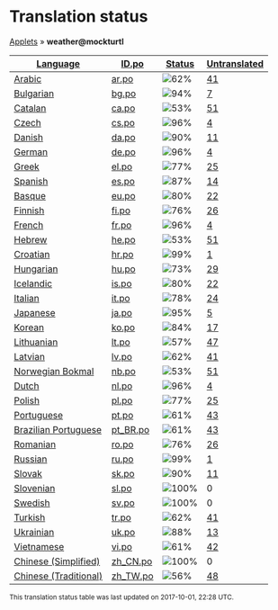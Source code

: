 <h1>Translation status</h1>
<p>
  <a href="../tables/README.md">Applets</a> &#187; <b>weather@mockturtl</b>
</p>

<table>
  <thead>
    <tr>
      <th>
        <a href="#" id="language">Language</a>
      </th>
      <th>
        <a href="#" id="idpo">ID.po</a>
      </th>
      <th>
        <a href="#" id="status">Status</a>
      </th>
      <th>
        <a href="#" id="untranslated">Untranslated</a>
      </th>
    </tr>
  </thead>
  <tbody>
    <tr>
      <td class="language" data-value="Arabic">
        <a href="../tables/ar.md">Arabic</a>
      </td>
      <td class="idpo" data-value="ar">
        <a href="../po/weather@mockturtl/ar.po">ar.po</a>
      </td>
      <td class="status" data-value="62">
        <img src="http://progressed.io/bar/62" alt="62%" />
      </td>
      <td class="untranslated" data-value="41">
        <a href="../po/weather@mockturtl/_ar.po">41</a>
      </td>
    </tr>
    <tr>
      <td class="language" data-value="Bulgarian">
        <a href="../tables/bg.md">Bulgarian</a>
      </td>
      <td class="idpo" data-value="bg">
        <a href="../po/weather@mockturtl/bg.po">bg.po</a>
      </td>
      <td class="status" data-value="94">
        <img src="http://progressed.io/bar/94" alt="94%" />
      </td>
      <td class="untranslated" data-value="7">
        <a href="../po/weather@mockturtl/_bg.po">7</a>
      </td>
    </tr>
    <tr>
      <td class="language" data-value="Catalan">
        <a href="../tables/ca.md">Catalan</a>
      </td>
      <td class="idpo" data-value="ca">
        <a href="../po/weather@mockturtl/ca.po">ca.po</a>
      </td>
      <td class="status" data-value="53">
        <img src="http://progressed.io/bar/53" alt="53%" />
      </td>
      <td class="untranslated" data-value="51">
        <a href="../po/weather@mockturtl/_ca.po">51</a>
      </td>
    </tr>
    <tr>
      <td class="language" data-value="Czech">
        <a href="../tables/cs.md">Czech</a>
      </td>
      <td class="idpo" data-value="cs">
        <a href="../po/weather@mockturtl/cs.po">cs.po</a>
      </td>
      <td class="status" data-value="96">
        <img src="http://progressed.io/bar/96" alt="96%" />
      </td>
      <td class="untranslated" data-value="4">
        <a href="../po/weather@mockturtl/_cs.po">4</a>
      </td>
    </tr>
    <tr>
      <td class="language" data-value="Danish">
        <a href="../tables/da.md">Danish</a>
      </td>
      <td class="idpo" data-value="da">
        <a href="../po/weather@mockturtl/da.po">da.po</a>
      </td>
      <td class="status" data-value="90">
        <img src="http://progressed.io/bar/90" alt="90%" />
      </td>
      <td class="untranslated" data-value="11">
        <a href="../po/weather@mockturtl/_da.po">11</a>
      </td>
    </tr>
    <tr>
      <td class="language" data-value="German">
        <a href="../tables/de.md">German</a>
      </td>
      <td class="idpo" data-value="de">
        <a href="../po/weather@mockturtl/de.po">de.po</a>
      </td>
      <td class="status" data-value="96">
        <img src="http://progressed.io/bar/96" alt="96%" />
      </td>
      <td class="untranslated" data-value="4">
        <a href="../po/weather@mockturtl/_de.po">4</a>
      </td>
    </tr>
    <tr>
      <td class="language" data-value="Greek">
        <a href="../tables/el.md">Greek</a>
      </td>
      <td class="idpo" data-value="el">
        <a href="../po/weather@mockturtl/el.po">el.po</a>
      </td>
      <td class="status" data-value="77">
        <img src="http://progressed.io/bar/77" alt="77%" />
      </td>
      <td class="untranslated" data-value="25">
        <a href="../po/weather@mockturtl/_el.po">25</a>
      </td>
    </tr>
    <tr>
      <td class="language" data-value="Spanish">
        <a href="../tables/es.md">Spanish</a>
      </td>
      <td class="idpo" data-value="es">
        <a href="../po/weather@mockturtl/es.po">es.po</a>
      </td>
      <td class="status" data-value="87">
        <img src="http://progressed.io/bar/87" alt="87%" />
      </td>
      <td class="untranslated" data-value="14">
        <a href="../po/weather@mockturtl/_es.po">14</a>
      </td>
    </tr>
    <tr>
      <td class="language" data-value="Basque">
        <a href="../tables/eu.md">Basque</a>
      </td>
      <td class="idpo" data-value="eu">
        <a href="../po/weather@mockturtl/eu.po">eu.po</a>
      </td>
      <td class="status" data-value="80">
        <img src="http://progressed.io/bar/80" alt="80%" />
      </td>
      <td class="untranslated" data-value="22">
        <a href="../po/weather@mockturtl/_eu.po">22</a>
      </td>
    </tr>
    <tr>
      <td class="language" data-value="Finnish">
        <a href="../tables/fi.md">Finnish</a>
      </td>
      <td class="idpo" data-value="fi">
        <a href="../po/weather@mockturtl/fi.po">fi.po</a>
      </td>
      <td class="status" data-value="76">
        <img src="http://progressed.io/bar/76" alt="76%" />
      </td>
      <td class="untranslated" data-value="26">
        <a href="../po/weather@mockturtl/_fi.po">26</a>
      </td>
    </tr>
    <tr>
      <td class="language" data-value="French">
        <a href="../tables/fr.md">French</a>
      </td>
      <td class="idpo" data-value="fr">
        <a href="../po/weather@mockturtl/fr.po">fr.po</a>
      </td>
      <td class="status" data-value="96">
        <img src="http://progressed.io/bar/96" alt="96%" />
      </td>
      <td class="untranslated" data-value="4">
        <a href="../po/weather@mockturtl/_fr.po">4</a>
      </td>
    </tr>
    <tr>
      <td class="language" data-value="Hebrew">
        <a href="../tables/he.md">Hebrew</a>
      </td>
      <td class="idpo" data-value="he">
        <a href="../po/weather@mockturtl/he.po">he.po</a>
      </td>
      <td class="status" data-value="53">
        <img src="http://progressed.io/bar/53" alt="53%" />
      </td>
      <td class="untranslated" data-value="51">
        <a href="../po/weather@mockturtl/_he.po">51</a>
      </td>
    </tr>
    <tr>
      <td class="language" data-value="Croatian">
        <a href="../tables/hr.md">Croatian</a>
      </td>
      <td class="idpo" data-value="hr">
        <a href="../po/weather@mockturtl/hr.po">hr.po</a>
      </td>
      <td class="status" data-value="99">
        <img src="http://progressed.io/bar/99" alt="99%" />
      </td>
      <td class="untranslated" data-value="1">
        <a href="../po/weather@mockturtl/_hr.po">1</a>
      </td>
    </tr>
    <tr>
      <td class="language" data-value="Hungarian">
        <a href="../tables/hu.md">Hungarian</a>
      </td>
      <td class="idpo" data-value="hu">
        <a href="../po/weather@mockturtl/hu.po">hu.po</a>
      </td>
      <td class="status" data-value="73">
        <img src="http://progressed.io/bar/73" alt="73%" />
      </td>
      <td class="untranslated" data-value="29">
        <a href="../po/weather@mockturtl/_hu.po">29</a>
      </td>
    </tr>
    <tr>
      <td class="language" data-value="Icelandic">
        <a href="../tables/is.md">Icelandic</a>
      </td>
      <td class="idpo" data-value="is">
        <a href="../po/weather@mockturtl/is.po">is.po</a>
      </td>
      <td class="status" data-value="80">
        <img src="http://progressed.io/bar/80" alt="80%" />
      </td>
      <td class="untranslated" data-value="22">
        <a href="../po/weather@mockturtl/_is.po">22</a>
      </td>
    </tr>
    <tr>
      <td class="language" data-value="Italian">
        <a href="../tables/it.md">Italian</a>
      </td>
      <td class="idpo" data-value="it">
        <a href="../po/weather@mockturtl/it.po">it.po</a>
      </td>
      <td class="status" data-value="78">
        <img src="http://progressed.io/bar/78" alt="78%" />
      </td>
      <td class="untranslated" data-value="24">
        <a href="../po/weather@mockturtl/_it.po">24</a>
      </td>
    </tr>
    <tr>
      <td class="language" data-value="Japanese">
        <a href="../tables/ja.md">Japanese</a>
      </td>
      <td class="idpo" data-value="ja">
        <a href="../po/weather@mockturtl/ja.po">ja.po</a>
      </td>
      <td class="status" data-value="95">
        <img src="http://progressed.io/bar/95" alt="95%" />
      </td>
      <td class="untranslated" data-value="5">
        <a href="../po/weather@mockturtl/_ja.po">5</a>
      </td>
    </tr>
    <tr>
      <td class="language" data-value="Korean">
        <a href="../tables/ko.md">Korean</a>
      </td>
      <td class="idpo" data-value="ko">
        <a href="../po/weather@mockturtl/ko.po">ko.po</a>
      </td>
      <td class="status" data-value="84">
        <img src="http://progressed.io/bar/84" alt="84%" />
      </td>
      <td class="untranslated" data-value="17">
        <a href="../po/weather@mockturtl/_ko.po">17</a>
      </td>
    </tr>
    <tr>
      <td class="language" data-value="Lithuanian">
        <a href="../tables/lt.md">Lithuanian</a>
      </td>
      <td class="idpo" data-value="lt">
        <a href="../po/weather@mockturtl/lt.po">lt.po</a>
      </td>
      <td class="status" data-value="57">
        <img src="http://progressed.io/bar/57" alt="57%" />
      </td>
      <td class="untranslated" data-value="47">
        <a href="../po/weather@mockturtl/_lt.po">47</a>
      </td>
    </tr>
    <tr>
      <td class="language" data-value="Latvian">
        <a href="../tables/lv.md">Latvian</a>
      </td>
      <td class="idpo" data-value="lv">
        <a href="../po/weather@mockturtl/lv.po">lv.po</a>
      </td>
      <td class="status" data-value="62">
        <img src="http://progressed.io/bar/62" alt="62%" />
      </td>
      <td class="untranslated" data-value="41">
        <a href="../po/weather@mockturtl/_lv.po">41</a>
      </td>
    </tr>
    <tr>
      <td class="language" data-value="Norwegian Bokmal">
        <a href="../tables/nb.md">Norwegian Bokmal</a>
      </td>
      <td class="idpo" data-value="nb">
        <a href="../po/weather@mockturtl/nb.po">nb.po</a>
      </td>
      <td class="status" data-value="53">
        <img src="http://progressed.io/bar/53" alt="53%" />
      </td>
      <td class="untranslated" data-value="51">
        <a href="../po/weather@mockturtl/_nb.po">51</a>
      </td>
    </tr>
    <tr>
      <td class="language" data-value="Dutch">
        <a href="../tables/nl.md">Dutch</a>
      </td>
      <td class="idpo" data-value="nl">
        <a href="../po/weather@mockturtl/nl.po">nl.po</a>
      </td>
      <td class="status" data-value="96">
        <img src="http://progressed.io/bar/96" alt="96%" />
      </td>
      <td class="untranslated" data-value="4">
        <a href="../po/weather@mockturtl/_nl.po">4</a>
      </td>
    </tr>
    <tr>
      <td class="language" data-value="Polish">
        <a href="../tables/pl.md">Polish</a>
      </td>
      <td class="idpo" data-value="pl">
        <a href="../po/weather@mockturtl/pl.po">pl.po</a>
      </td>
      <td class="status" data-value="77">
        <img src="http://progressed.io/bar/77" alt="77%" />
      </td>
      <td class="untranslated" data-value="25">
        <a href="../po/weather@mockturtl/_pl.po">25</a>
      </td>
    </tr>
    <tr>
      <td class="language" data-value="Portuguese">
        <a href="../tables/pt.md">Portuguese</a>
      </td>
      <td class="idpo" data-value="pt">
        <a href="../po/weather@mockturtl/pt.po">pt.po</a>
      </td>
      <td class="status" data-value="61">
        <img src="http://progressed.io/bar/61" alt="61%" />
      </td>
      <td class="untranslated" data-value="43">
        <a href="../po/weather@mockturtl/_pt.po">43</a>
      </td>
    </tr>
    <tr>
      <td class="language" data-value="Brazilian Portuguese">
        <a href="../tables/pt_BR.md">Brazilian Portuguese</a>
      </td>
      <td class="idpo" data-value="pt_BR">
        <a href="../po/weather@mockturtl/pt_BR.po">pt_BR.po</a>
      </td>
      <td class="status" data-value="61">
        <img src="http://progressed.io/bar/61" alt="61%" />
      </td>
      <td class="untranslated" data-value="43">
        <a href="../po/weather@mockturtl/_pt_BR.po">43</a>
      </td>
    </tr>
    <tr>
      <td class="language" data-value="Romanian">
        <a href="../tables/ro.md">Romanian</a>
      </td>
      <td class="idpo" data-value="ro">
        <a href="../po/weather@mockturtl/ro.po">ro.po</a>
      </td>
      <td class="status" data-value="76">
        <img src="http://progressed.io/bar/76" alt="76%" />
      </td>
      <td class="untranslated" data-value="26">
        <a href="../po/weather@mockturtl/_ro.po">26</a>
      </td>
    </tr>
    <tr>
      <td class="language" data-value="Russian">
        <a href="../tables/ru.md">Russian</a>
      </td>
      <td class="idpo" data-value="ru">
        <a href="../po/weather@mockturtl/ru.po">ru.po</a>
      </td>
      <td class="status" data-value="99">
        <img src="http://progressed.io/bar/99" alt="99%" />
      </td>
      <td class="untranslated" data-value="1">
        <a href="../po/weather@mockturtl/_ru.po">1</a>
      </td>
    </tr>
    <tr>
      <td class="language" data-value="Slovak">
        <a href="../tables/sk.md">Slovak</a>
      </td>
      <td class="idpo" data-value="sk">
        <a href="../po/weather@mockturtl/sk.po">sk.po</a>
      </td>
      <td class="status" data-value="90">
        <img src="http://progressed.io/bar/90" alt="90%" />
      </td>
      <td class="untranslated" data-value="11">
        <a href="../po/weather@mockturtl/_sk.po">11</a>
      </td>
    </tr>
    <tr>
      <td class="language" data-value="Slovenian">
        <a href="../tables/sl.md">Slovenian</a>
      </td>
      <td class="idpo" data-value="sl">
        <a href="../po/weather@mockturtl/sl.po">sl.po</a>
      </td>
      <td class="status" data-value="100">
        <img src="http://progressed.io/bar/100" alt="100%" />
      </td>
      <td class="untranslated" data-value="0">
        0
      </td>
    </tr>
    <tr>
      <td class="language" data-value="Swedish">
        <a href="../tables/sv.md">Swedish</a>
      </td>
      <td class="idpo" data-value="sv">
        <a href="../po/weather@mockturtl/sv.po">sv.po</a>
      </td>
      <td class="status" data-value="100">
        <img src="http://progressed.io/bar/100" alt="100%" />
      </td>
      <td class="untranslated" data-value="0">
        0
      </td>
    </tr>
    <tr>
      <td class="language" data-value="Turkish">
        <a href="../tables/tr.md">Turkish</a>
      </td>
      <td class="idpo" data-value="tr">
        <a href="../po/weather@mockturtl/tr.po">tr.po</a>
      </td>
      <td class="status" data-value="62">
        <img src="http://progressed.io/bar/62" alt="62%" />
      </td>
      <td class="untranslated" data-value="41">
        <a href="../po/weather@mockturtl/_tr.po">41</a>
      </td>
    </tr>
    <tr>
      <td class="language" data-value="Ukrainian">
        <a href="../tables/uk.md">Ukrainian</a>
      </td>
      <td class="idpo" data-value="uk">
        <a href="../po/weather@mockturtl/uk.po">uk.po</a>
      </td>
      <td class="status" data-value="88">
        <img src="http://progressed.io/bar/88" alt="88%" />
      </td>
      <td class="untranslated" data-value="13">
        <a href="../po/weather@mockturtl/_uk.po">13</a>
      </td>
    </tr>
    <tr>
      <td class="language" data-value="Vietnamese">
        <a href="../tables/vi.md">Vietnamese</a>
      </td>
      <td class="idpo" data-value="vi">
        <a href="../po/weather@mockturtl/vi.po">vi.po</a>
      </td>
      <td class="status" data-value="61">
        <img src="http://progressed.io/bar/61" alt="61%" />
      </td>
      <td class="untranslated" data-value="42">
        <a href="../po/weather@mockturtl/_vi.po">42</a>
      </td>
    </tr>
    <tr>
      <td class="language" data-value="Chinese (Simplified)">
        <a href="../tables/zh_CN.md">Chinese (Simplified)</a>
      </td>
      <td class="idpo" data-value="zh_CN">
        <a href="../po/weather@mockturtl/zh_CN.po">zh_CN.po</a>
      </td>
      <td class="status" data-value="100">
        <img src="http://progressed.io/bar/100" alt="100%" />
      </td>
      <td class="untranslated" data-value="0">
        0
      </td>
    </tr>
    <tr>
      <td class="language" data-value="Chinese (Traditional)">
        <a href="../tables/zh_TW.md">Chinese (Traditional)</a>
      </td>
      <td class="idpo" data-value="zh_TW">
        <a href="../po/weather@mockturtl/zh_TW.po">zh_TW.po</a>
      </td>
      <td class="status" data-value="56">
        <img src="http://progressed.io/bar/56" alt="56%" />
      </td>
      <td class="untranslated" data-value="48">
        <a href="../po/weather@mockturtl/_zh_TW.po">48</a>
      </td>
    </tr>
  </tbody>
</table>

<p><sup>This translation status table was last updated on 2017-10-01, 22:28 UTC.</sup></p>
